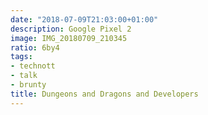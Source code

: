 ```yaml
---
date: "2018-07-09T21:03:00+01:00"
description: Google Pixel 2
image: IMG_20180709_210345
ratio: 6by4
tags:
- technott
- talk
- brunty
title: Dungeons and Dragons and Developers
---
```


